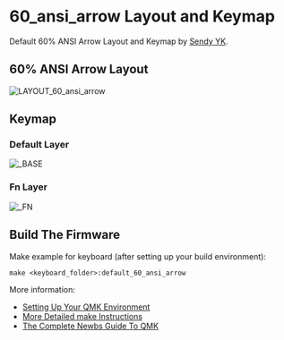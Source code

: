 # 60_ansi_arrow Layout and Keymap

Default 60% ANSI Arrow Layout and Keymap by [Sendy YK](https://mr.sendyyk.com).

## 60% ANSI Arrow Layout

![LAYOUT_60_ansi_arrow](https://raw.githubusercontent.com/mrsendyyk/files/public/images/layout-60-ansi-arrow.png)

## Keymap

### Default Layer

![_BASE](https://raw.githubusercontent.com/mrsendyyk/files/public/images/layout-60-ansi-arrow-keymap-base.png)

### Fn Layer

![_FN](https://raw.githubusercontent.com/mrsendyyk/files/public/images/layout-60-ansi-arrow-keymap-fn.png)

## Build The Firmware

Make example for keyboard (after setting up your build environment):

    make <keyboard_folder>:default_60_ansi_arrow

More information:
* [Setting Up Your QMK Environment](https://docs.qmk.fm/#/getting_started_build_tools)
* [More Detailed make Instructions](https://docs.qmk.fm/#/getting_started_make_guide)
* [The Complete Newbs Guide To QMK](https://docs.qmk.fm/#/newbs)
